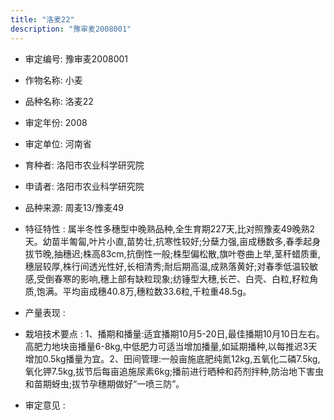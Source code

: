 ```yaml
---
title: "洛麦22"
description: "豫审麦2008001"
---
```

* 审定编号:  豫审麦2008001

*  作物名称:  小麦

*  品种名称:  洛麦22

*  审定年份:  2008

*  审定单位:  河南省

* 育种者:  洛阳市农业科学研究院

*  申请者:  洛阳市农业科学研究院

*  品种来源:  周麦13/豫麦49

*  特征特性 : 
属半冬性多穗型中晚熟品种,全生育期227天,比对照豫麦49晚熟2天。幼苗半匍匐,叶片小直,苗势壮,抗寒性较好;分蘖力强,亩成穗数多,春季起身拔节晚,抽穗迟;株高83cm,抗倒性一般;株型偏松散,旗叶卷曲上举,茎秆蜡质重,穗层较厚,株行间透光性好,长相清秀;耐后期高温,成熟落黄好;对春季低温较敏感,受倒春寒的影响,穗上部有缺粒现象;纺锤型大穗,长芒、白壳、白粒,籽粒角质,饱满。平均亩成穗40.8万,穗粒数33.6粒,千粒重48.5g。
 
*  产量表现 : 


*  栽培技术要点 : 
1、播期和播量:适宜播期10月5-20日,最佳播期10月10日左右。高肥力地块亩播量6-8kg,中低肥力可适当增加播量,如延期播种,以每推迟3天增加0.5kg播量为宜。2、田间管理:一般亩施底肥纯氮12kg,五氧化二磷7.5kg,氧化钾7.5kg,拔节后每亩追施尿素6kg;播前进行晒种和药剂拌种,防治地下害虫和苗期蚜虫;拔节孕穗期做好“一喷三防”。

*  审定意见 : 

